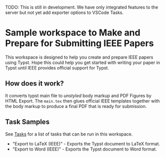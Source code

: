 
TODO: This is still in development. We have only integrated features to the server but not yet add exporter options to VSCode Tasks.

# Sample workspace to Make and Prepare for Submitting IEEE Papers

This workspace is designed to help you create and prepare IEEE papers using Typst. Hope this could help you get started with writing your paper in Typst until IEEE provides official support for Typst.

## How does it work?

It converts typst main file to *unstyled* body markup and PDF Figures by HTML Export. The `main.tex` then glues official IEEE templates together with the body markup to produce a final PDF that is ready for submission.

## Task Samples

See [Tasks](./.vscode/tasks.json) for a list of tasks that can be run in this workspace.

- "Export to LaTeX (IEEE)" - Exports the Typst document to LaTeX format.
- "Export to Word (IEEE)" - Exports the Typst document to Word format.
